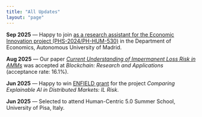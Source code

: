 ```yaml
---
title: "All Updates"
layout: "page"
---
```


**Sep 2025** — Happy to join [as a research assistant for the Economic Innovation project (PHS-2024/PH-HUM-530)](https://www.linkedin.com/feed/update/urn:li:activity:7346874510182117376/) in the Department of Economics, Autonomous University of Madrid.

**Aug 2025** — Our paper [_Current Understanding of Impermanent Loss Risk in AMMs_](https://www.sciencedirect.com/science/article/pii/S2096720925000879) was accepted at _Blockchain: Research and Applications_ (acceptance rate: 16.1%).

**Jun 2025** — Happy to win [ENFIELD grant](https://www.linkedin.com/feed/update/urn:li:activity:7346874510182117376/) for the project _Comparing Explainable AI in Distributed Markets: IL Risk_.

**Jun 2025** — Selected to attend Human-Centric 5.0 Summer School, University of Pisa, Italy.
